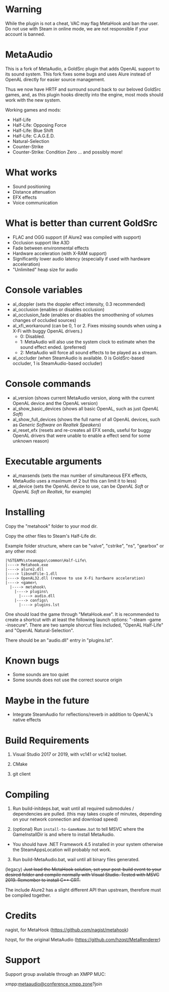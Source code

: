 # Warning
While the plugin is not a cheat, VAC may flag MetaHook and ban the user.
Do not use with Steam in online mode, we are not responsible if your account is banned.

# MetaAudio
This is a fork of MetaAudio, a GoldSrc plugin that adds OpenAL support to its sound system. This fork fixes some bugs and uses Alure instead of OpenAL directly for easier source management.

Thus we now have HRTF and surround sound back to our beloved GoldSrc games, and, as this plugin hooks directly into the engine, most mods should work with the new system.

Working games and mods:
- Half-Life
- Half-Life: Opposing Force
- Half-Life: Blue Shift
- Half-Life: C.A.G.E.D.
- Natural-Selection
- Counter-Strike
- Counter-Strike: Condition Zero
... and possibly more!

# What works
- Sound positioning
- Distance attenuation
- EFX effects
- Voice communication

# What is better than current GoldSrc
- FLAC and OGG support (if Alure2 was compiled with support)
- Occlusion support like A3D
- Fade between environmental effects
- Hardware acceleration (with X-RAM support)
- Significantly lower audio latency (especially if used with hardware acceleration)
- "Unlimited" heap size for audio

# Console variables
- al_doppler (sets the doppler effect intensity, 0.3 recommended)
- al_occlusion (enables or disables occlusion)
- al_occlusion_fade (enables or disables the smoothening of volumes changes of occluded sources)
- al_xfi_workaround (can be 0, 1 or 2. Fixes missing sounds when using a X-Fi with buggy OpenAL drivers.)
  - 0: Disabled.
  - 1: MetaAudio will also use the system clock to estimate when the sound effect ended. (preferred)
  - 2: MetaAudio will force all sound effects to be played as a stream.
- al_occluder (when SteamAudio is available. 0 is GoldSrc-based occluder, 1 is SteamAudio-based occluder)

# Console commands
- al_version (shows current MetaAudio version, along with the current OpenAL device and the OpenAL version)
- al_show_basic_devices (shows all basic OpenAL, such as just _OpenAL Soft_)
- al_show_full_devices (shows the full name of all OpenAL devices, such as _Generic Software on Realtek Speakers_)
- al_reset_efx (resets and re-creates all EFX sends, useful for buggy OpenAL drivers that were unable to enable a effect send for some unknown reason)

# Executable arguments
- al_maxsends (sets the max number of simultaneous EFX effects, MetaAudio uses a maximum of 2 but this can limit it to less)
- al_device (sets the OpenAL device to use, can be _OpenAL Soft_ or _OpenAL Soft on Realtek_, for example)

# Installing
Copy the "metahook" folder to your mod dir.

Copy the other files to Steam's Half-Life dir.

Example folder structure, where <game> can be "valve", "cstrike", "ns", "gearbox" or any other mod:
```
|%STEAM%\steamapps\common\Half-Life\
|----> Metahook.exe
|----> alure2.dll
|----> libsndfile-1.dll
|----> OpenAL32.dll (remove to use X-Fi hardware acceleration)
|----> <game>\
  |----> metahook\
    |----> plugins\
      |----> audio.dll
    |----> configs\
      |----> plugins.lst
```
One should load the game through "MetaHook.exe". It is recommended to create a shortcut with at least the following launch options:
"-steam -game <game> -insecure". There are two sample shorcut files included, "OpenAL Half-Life" and "OpenAL Natural-Selection".

There should be an "audio.dll" entry in "plugins.lst".

# Known bugs
- Some sounds are too quiet
- Some sounds does not use the correct source origin

# Maybe in the future
- Integrate SteamAudio for reflections/reverb in addition to OpenAL's native effects

# Build Requirements

1. Visual Studio 2017 or 2019, with vc141 or vc142 toolset.

2. CMake

3. git client

# Compiling

1. Run build-initdeps.bat, wait until all required submodules / dependencies are pulled. (this may takes couple of minutes, depending on your network connection and download speed)

2. (optional) Run `install-to-GameName.bat` to tell MSVC where the GameInstallDir is and where to install MetaAudio.

* You should have .NET Framework 4.5 installed in your system otherwise the SteamAppsLocation will probably not work.

3. Run build-MetaAudio.bat, wail until all binary files generated.

(legacy) ~~Just load the MetaHook solution, set your post-build event to your desired folder and compile normally with Visual Studio.
Tested with MSVC 2019. Remember to install C++ CRT.~~

The include Alure2 has a slight different API than upstream, therefore must be compiled together.

# Credits
nagist, for MetaHook (https://github.com/nagist/metahook)

hzqst, for the original MetaAudio (https://github.com/hzqst/MetaRenderer)

# Support
Support group available through an XMPP MUC:

xmpp:metaaudio@conference.xmpp.zone?join
